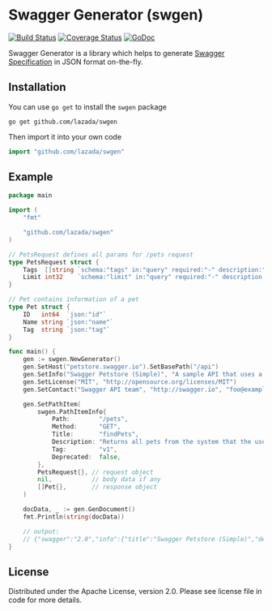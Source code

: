 # Swagger Generator (swgen)

[![Build Status](https://travis-ci.org/lazada/swgen.svg?branch=master)](https://travis-ci.org/lazada/swgen)
[![Coverage Status](https://coveralls.io/repos/github/lazada/swgen/badge.svg?branch=master)](https://coveralls.io/github/lazada/swgen?branch=master)
[![GoDoc](https://godoc.org/github.com/lazada/swgen?status.svg)](https://godoc.org/github.com/lazada/swgen)

Swagger Generator is a library which helps to generate [Swagger Specification](http://swagger.io/specification/) in JSON format on-the-fly.

## Installation

You can use `go get` to install the `swgen` package

    go get github.com/lazada/swgen

Then import it into your own code

```go
import "github.com/lazada/swgen"
```

## Example

```go
package main

import (
    "fmt"

    "github.com/lazada/swgen"
)

// PetsRequest defines all params for /pets request
type PetsRequest struct {
    Tags  []string `schema:"tags" in:"query" required:"-" description:"tags to filter by"`
    Limit int32    `schema:"limit" in:"query" required:"-" description:"maximum number of results to return"`
}

// Pet contains information of a pet
type Pet struct {
    ID   int64  `json:"id"`
    Name string `json:"name"`
    Tag  string `json:"tag"`
}

func main() {
    gen := swgen.NewGenerator()
    gen.SetHost("petstore.swagger.io").SetBasePath("/api")
    gen.SetInfo("Swagger Petstore (Simple)", "A sample API that uses a petstore as an example to demonstrate features in the swagger-2.0 specification", "http://helloreverb.com/terms/", "2.0")
    gen.SetLicense("MIT", "http://opensource.org/licenses/MIT")
    gen.SetContact("Swagger API team", "http://swagger.io", "foo@example.com")

    gen.SetPathItem(
        swgen.PathItemInfo{
            Path:        "/pets",
            Method:      "GET",
            Title:       "findPets",
            Description: "Returns all pets from the system that the user has access to",
            Tag:         "v1",
            Deprecated:  false,
        },
        PetsRequest{}, // request object
        nil,           // body data if any
        []Pet{},       // response object
    )

    docData, _ := gen.GenDocument()
    fmt.Println(string(docData))

    // output:
	// {"swagger":"2.0","info":{"title":"Swagger Petstore (Simple)","description":"A sample API that uses a petstore as an example to demonstrate features in the swagger-2.0 specification","termsOfService":"http://helloreverb.com/terms/","contact":{"name":"Swagger API team","url":"http://swagger.io","email":"foo@example.com"},"license":{"name":"MIT","url":"http://opensource.org/licenses/MIT"},"version":"2.0"},"host":"petstore.swagger.io","basePath":"/api","schemes":["http","https"],"paths":{"/pets":{"get":{"tags":["v1"],"summary":"findPets","description":"Returns all pets from the system that the user has access to","parameters":[{"name":"tags","in":"query","type":"array","items":{"type":"string"},"collectionFormat":"multi","description":"tags to filter by"},{"name":"limit","in":"query","type":"integer","format":"int32","description":"maximum number of results to return"}],"responses":{"200":{"description":"request success","schema":{"type":"array","items":{"$ref":"#/definitions/Pet"}}}},"deprecated":false,"x-example":"example"}}},"definitions":{"Pet":{"type":"object","properties":{"id":{"type":"integer","format":"int64"},"name":{"type":"string"},"tag":{"type":"string"}}}},"x-uppercase-version":true}
}
```

## License

Distributed under the Apache License, version 2.0.
Please see license file in code for more details.
